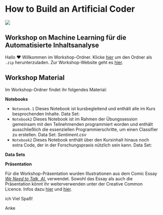 # How to Build an Artificial Coder

![](http://napoko.de/wp-content/uploads/2021/01/workshop_artificial-Coder_web-Header-1024x504.png)

## Workshop on Machine Learning für die Automatisierte Inhaltsanalyse

Hallo :hearts: Willkommen im Workshop-Ordner. Klicke [hier](https://github.com/ankekat1000/Workshop-ML-Automatisierte-Inhaltsanalyse/archive/main.zip) um den Ordner als `.zip` herunterzuladen. Zur Workshop-Website geht es [hier](https://ankekat1000.github.io/Workshop-ML-Automatisierte-Inhaltsanalyse/).

## Workshop Material
Im Workshop-Ordner findet ihr folgendes Material:

**Notebooks**

- `Notenook.1` Dieses Notebook ist kursbegleitend und enthält alle im Kurs besprochenden Inhalte. Data Set: 
- `Notebook2` Dieses Notebook ist im Rahmen der Übungssession gemeinsam mit den Teilnehmenden programmiert worden und enthält ausschließlich die essenziellen Programmierschritte, um einen Classifier zu erstellen. Data Set: _Sentiment.csv_
- `Notebook2` Dieses Notebook enthält über den Kursinhalt hinaus noch extra Code, der in der Forschungspraxis nützlich sein kann. Data Set:

**Data Sets**




**Präsentation**

Für die Workshop-Präsentation wurden Illustrationen aus dem Comic Essay [_We Need to Talk, AI._](https://weneedtotalk.ai/) verwendet. Sowohl das Essay als auch die Präsentation könnt ihr weiterverwenden unter der Creative Common Licence. Infos dazu [hier](https://weneedtotalk.ai/562-2/) und [hier]().


ich Viel Spaß!

Anke
